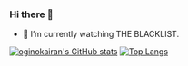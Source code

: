 ### Hi there 👋

- 🌱 I’m currently watching THE BLACKLIST.

[![oginokairan's GitHub stats](https://github-readme-stats.vercel.app/api?username=oginokairan&theme=gotham)](https://github.com/anuraghazra/github-readme-stats)
[![Top Langs](https://github-readme-stats.vercel.app/api/top-langs/?username=oginokairan&layout=compact&theme=gotham)](https://github.com/anuraghazra/github-readme-stats)

<!--
**oginokairan/oginokairan** is a ✨ _special_ ✨ repository because its `README.md` (this file) appears on your GitHub profile.

Here are some ideas to get you started:

- 🔭 I’m currently working on ...
- 🌱 I’m currently learning ...
- 👯 I’m looking to collaborate on ...
- 🤔 I’m looking for help with ...
- 💬 Ask me about ...
- 📫 How to reach me: ...
- 😄 Pronouns: ...
- ⚡ Fun fact: ...
-->
